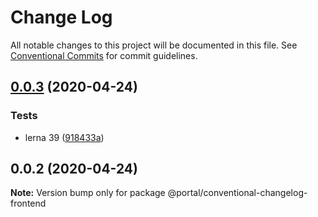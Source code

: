 # Change Log

All notable changes to this project will be documented in this file.
See [Conventional Commits](https://conventionalcommits.org) for commit guidelines.

## [0.0.3](https://github.com/SE7ENSKY/se7ensky-webiny-plugins/compare/@portal/conventional-changelog-frontend@0.0.2...@portal/conventional-changelog-frontend@0.0.3) (2020-04-24)


### Tests

* lerna 39 ([918433a](https://github.com/SE7ENSKY/se7ensky-webiny-plugins/commit/918433abbfe516dbedf79a3effbfeaae20e2534f))





## 0.0.2 (2020-04-24)

**Note:** Version bump only for package @portal/conventional-changelog-frontend
